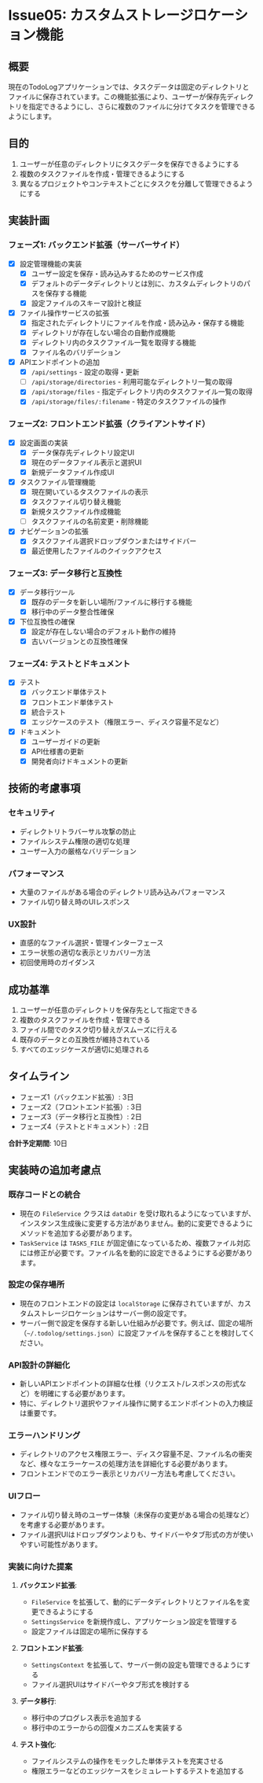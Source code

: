 # Issue05: カスタムストレージロケーション機能

## 概要

現在のTodoLogアプリケーションでは、タスクデータは固定のディレクトリとファイルに保存されています。この機能拡張により、ユーザーが保存先ディレクトリを指定できるようにし、さらに複数のファイルに分けてタスクを管理できるようにします。

## 目的

1. ユーザーが任意のディレクトリにタスクデータを保存できるようにする
2. 複数のタスクファイルを作成・管理できるようにする
3. 異なるプロジェクトやコンテキストごとにタスクを分離して管理できるようにする

## 実装計画

### フェーズ1: バックエンド拡張（サーバーサイド）

- [x] 設定管理機能の実装
  - [x] ユーザー設定を保存・読み込みするためのサービス作成
  - [x] デフォルトのデータディレクトリとは別に、カスタムディレクトリのパスを保存する機能
  - [x] 設定ファイルのスキーマ設計と検証

- [x] ファイル操作サービスの拡張
  - [x] 指定されたディレクトリにファイルを作成・読み込み・保存する機能
  - [x] ディレクトリが存在しない場合の自動作成機能
  - [x] ディレクトリ内のタスクファイル一覧を取得する機能
  - [x] ファイル名のバリデーション

- [x] APIエンドポイントの追加
  - [x] `/api/settings` - 設定の取得・更新
  - [ ] `/api/storage/directories` - 利用可能なディレクトリ一覧の取得
  - [x] `/api/storage/files` - 指定ディレクトリ内のタスクファイル一覧の取得
  - [x] `/api/storage/files/:filename` - 特定のタスクファイルの操作

### フェーズ2: フロントエンド拡張（クライアントサイド）

- [x] 設定画面の実装
  - [x] データ保存先ディレクトリ設定UI
  - [x] 現在のデータファイル表示と選択UI
  - [x] 新規データファイル作成UI

- [x] タスクファイル管理機能
  - [x] 現在開いているタスクファイルの表示
  - [x] タスクファイル切り替え機能
  - [x] 新規タスクファイル作成機能
  - [ ] タスクファイルの名前変更・削除機能

- [x] ナビゲーションの拡張
  - [x] タスクファイル選択ドロップダウンまたはサイドバー
  - [x] 最近使用したファイルのクイックアクセス

### フェーズ3: データ移行と互換性

- [x] データ移行ツール
  - [x] 既存のデータを新しい場所/ファイルに移行する機能
  - [x] 移行中のデータ整合性確保

- [x] 下位互換性の確保
  - [x] 設定が存在しない場合のデフォルト動作の維持
  - [x] 古いバージョンとの互換性確保

### フェーズ4: テストとドキュメント

- [x] テスト
  - [x] バックエンド単体テスト
  - [x] フロントエンド単体テスト
  - [x] 統合テスト
  - [x] エッジケースのテスト（権限エラー、ディスク容量不足など）

- [x] ドキュメント
  - [x] ユーザーガイドの更新
  - [x] API仕様書の更新
  - [x] 開発者向けドキュメントの更新

## 技術的考慮事項

### セキュリティ
- ディレクトリトラバーサル攻撃の防止
- ファイルシステム権限の適切な処理
- ユーザー入力の厳格なバリデーション

### パフォーマンス
- 大量のファイルがある場合のディレクトリ読み込みパフォーマンス
- ファイル切り替え時のUIレスポンス

### UX設計
- 直感的なファイル選択・管理インターフェース
- エラー状態の適切な表示とリカバリー方法
- 初回使用時のガイダンス

## 成功基準

1. ユーザーが任意のディレクトリを保存先として指定できる
2. 複数のタスクファイルを作成・管理できる
3. ファイル間でのタスク切り替えがスムーズに行える
4. 既存のデータとの互換性が維持されている
5. すべてのエッジケースが適切に処理される

## タイムライン

- フェーズ1（バックエンド拡張）: 3日
- フェーズ2（フロントエンド拡張）: 3日
- フェーズ3（データ移行と互換性）: 2日
- フェーズ4（テストとドキュメント）: 2日

**合計予定期間**: 10日

## 実装時の追加考慮点

### 既存コードとの統合
- 現在の `FileService` クラスは `dataDir` を受け取れるようになっていますが、インスタンス生成後に変更する方法がありません。動的に変更できるようにメソッドを追加する必要があります。
- `TaskService` は `TASKS_FILE` が固定値になっているため、複数ファイル対応には修正が必要です。ファイル名を動的に設定できるようにする必要があります。

### 設定の保存場所
- 現在のフロントエンドの設定は `localStorage` に保存されていますが、カスタムストレージロケーションはサーバー側の設定です。
- サーバー側で設定を保存する新しい仕組みが必要です。例えば、固定の場所（`~/.todolog/settings.json`）に設定ファイルを保存することを検討してください。

### API設計の詳細化
- 新しいAPIエンドポイントの詳細な仕様（リクエスト/レスポンスの形式など）を明確にする必要があります。
- 特に、ディレクトリ選択やファイル操作に関するエンドポイントの入力検証は重要です。

### エラーハンドリング
- ディレクトリのアクセス権限エラー、ディスク容量不足、ファイル名の衝突など、様々なエラーケースの処理方法を詳細化する必要があります。
- フロントエンドでのエラー表示とリカバリー方法も考慮してください。

### UIフロー
- ファイル切り替え時のユーザー体験（未保存の変更がある場合の処理など）を考慮する必要があります。
- ファイル選択UIはドロップダウンよりも、サイドバーやタブ形式の方が使いやすい可能性があります。

### 実装に向けた提案
1. **バックエンド拡張**:
   - `FileService` を拡張して、動的にデータディレクトリとファイル名を変更できるようにする
   - `SettingsService` を新規作成し、アプリケーション設定を管理する
   - 設定ファイルは固定の場所に保存する

2. **フロントエンド拡張**:
   - `SettingsContext` を拡張して、サーバー側の設定も管理できるようにする
   - ファイル選択UIはサイドバーやタブ形式を検討する

3. **データ移行**:
   - 移行中のプログレス表示を追加する
   - 移行中のエラーからの回復メカニズムを実装する

4. **テスト強化**:
   - ファイルシステムの操作をモックした単体テストを充実させる
   - 権限エラーなどのエッジケースをシミュレートするテストを追加する
